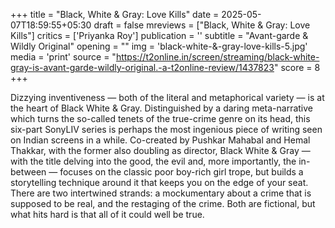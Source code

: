 +++
title = "Black, White & Gray: Love Kills"
date = 2025-05-07T18:59:55+05:30
draft = false
mreviews = ["Black, White & Gray: Love Kills"]
critics = ['Priyanka Roy']
publication = ''
subtitle = "Avant-garde & Wildly Original"
opening = ""
img = 'black-white-&-gray-love-kills-5.jpg'
media = 'print'
source = "https://t2online.in/screen/streaming/black-white-gray-is-avant-garde-wildly-original.-a-t2online-review/1437823"
score = 8
+++

Dizzying inventiveness — both of the literal and metaphorical variety — is at the heart of Black White & Gray. Distinguished by a daring meta-narrative which turns the so-called tenets of the true-crime genre on its head, this six-part SonyLIV series is perhaps the most ingenious piece of writing seen on Indian screens in a while. Co-created by Pushkar Mahabal and Hemal Thakkar, with the former also doubling as director, Black White & Gray — with the title delving into the good, the evil and, more importantly, the in-between — focuses on the classic poor boy-rich girl trope, but builds a storytelling technique around it that keeps you on the edge of your seat. There are two intertwined strands: a mockumentary about a crime that is supposed to be real, and the restaging of the crime. Both are fictional, but what hits hard is that all of it could well be true.
